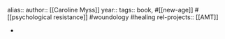 alias::
author:: [[Caroline Myss]]
year::
tags:: book, #[[new-age]] #[[psychological resistance]] #woundology #healing
rel-projects:: [[AMT]]



-
